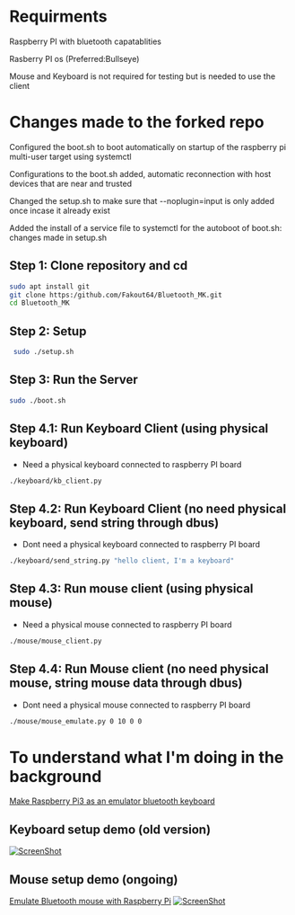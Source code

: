 # Requirments
Raspberry PI with bluetooth capatablities

Rasberry PI os (Preferred:Bullseye)

Mouse and Keyboard is not required for testing but is needed to use the client

# Changes made to the forked repo
Configured the boot.sh to boot automatically on startup of the raspberry pi multi-user target using systemctl

Configurations to the boot.sh added, automatic reconnection with host devices that are near and trusted

Changed the setup.sh to make sure that --noplugin=input is only added once incase it already exist

Added the install of a service file to systemctl for the autoboot of boot.sh: changes made in setup.sh

## Step 1: Clone repository and cd
~~~bash
sudo apt install git
git clone https:/github.com/Fakout64/Bluetooth_MK.git
cd Bluetooth_MK
~~~

## Step 2: Setup 

```bash
 sudo ./setup.sh
```
 
 
## Step 3: Run the Server

```bash
sudo ./boot.sh
```

## Step 4.1: Run Keyboard Client (using physical keyboard)

- Need a physical keyboard connected to raspberry PI board

```bash
./keyboard/kb_client.py
```

## Step 4.2: Run Keyboard Client (no need physical keyboard, send string through dbus)

- Dont need a physical keyboard connected to raspberry PI board

```bash
./keyboard/send_string.py "hello client, I'm a keyboard"
```

## Step 4.3: Run mouse client (using physical mouse)

- Need a physical mouse connected to raspberry PI board
```bash
./mouse/mouse_client.py
```

## Step 4.4: Run Mouse client (no need physical mouse, string mouse data through dbus)

- Dont need a physical mouse connected to raspberry PI board
```bash
./mouse/mouse_emulate.py 0 10 0 0
```

# To understand what I'm doing in the background 
[Make Raspberry Pi3 as an emulator bluetooth keyboard](https://thanhle.me/make-raspberry-pi3-as-an-emulator-bluetooth-keyboard/)

## Keyboard setup demo (old version)

 [![ScreenShot](https://i0.wp.com/thanhle.me/wp-content/uploads/2020/02/bluetooth_mouse_emulate_on_ra%CC%81pberry.jpg)](https://www.youtube.com/watch?v=fFpIvjS4AXs)

## Mouse setup demo (ongoing)
[Emulate Bluetooth mouse with Raspberry Pi](https://thanhle.me/emulate-bluetooth-mouse-with-raspberry-pi/)
[![ScreenShot](https://i0.wp.com/thanhle.me/wp-content/uploads/2020/08/bluetooth_mouse_emulation_on_raspberry.jpg)](https://www.youtube.com/watch?v=fFpIvjS4AXs)
